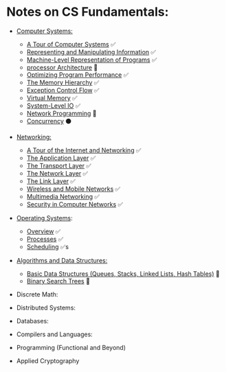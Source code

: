 # Notes on CS Fundamentals:
- [Computer Systems:](systems/)
	+ [A Tour of Computer Systems](systems/computerSystems.md) :white_check_mark:
	+ [Representing and Manipulating Information](systems/repManInfo.md) :white_check_mark:
	+ [Machine-Level Representation of Programs](systems/machineLevelRep.md) :white_check_mark:
	+ [processor Architecture](systems/processorArchitecture.md) :arrows_counterclockwise: 
	+ [Optimizing Program Performance](systems/optimizingPerformance.md) :white_check_mark:
	+ [The Memory Hierarchy](systems/memoryHierarchy.md) :white_check_mark:
	+ [Exception Control Flow](systems/exceptionalControlFlow.md) :white_check_mark: 
	+ [Virtual Memory](systems/virtualMemory.md) :white_check_mark: 
	+ [System-Level IO](systems/systemLevelIO.md) :white_check_mark: 
	+ [Network Programming](systems/network.md) :arrows_counterclockwise:   
	+ [Concurrency](systems/concurrent.md) :black_circle:  
	
- [Networking:](networking/)
	+ [A Tour of the Internet and Networking](networking/networking-and-internet.md) :white_check_mark:
	+ [The Application Layer](networking/application.md) :white_check_mark:
	+ [The Transport Layer](networking/transport.md) :white_check_mark:
	+ [The Network Layer](networking/network.md) :white_check_mark:
	+ [The Link Layer](networking/link.md) :white_check_mark:
	+ [Wireless and Mobile Networks](networking/wireless.md) :white_check_mark:
	+ [Multimedia Networking](networking/multimedia.md) :white_check_mark:
	+ [Security in Computer Networks](networking/security.md) :white_check_mark:

- [Operating Systems](os/):
	+ [Overview](os/overview.md) :white_check_mark:
	+ [Processes](os/processes.md) :white_check_mark:
	+ [Scheduling](os/scheduling.md) :white_check_mark:s
	
- [Algorithms and Data Structures:](algorithms/)
	+ [Basic Data Structures (Queues, Stacks, Linked Lists, Hash Tables)](algorithms/basicDS.md) :arrows_counterclockwise:
	+ [Binary Search Trees](algorithms/bst.md) :arrows_counterclockwise:


- Discrete Math:
- Distributed Systems:
- Databases:
- Compilers and Languages:
- Programming (Functional and Beyond)
- Applied Cryptography
